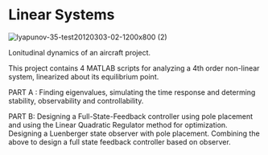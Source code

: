 # Linear Systems 

![lyapunov-35-test20120303-02-1200x800 (2)](https://user-images.githubusercontent.com/83914255/215894627-18f49387-3279-44ca-a66c-550eb7b4b182.jpg)

Lonitudinal dynamics of an aircraft project.

This project contains 4 MATLAB scripts for analyzing a 4th order non-linear system, linearized about its equilibrium point.

PART A :
Finding eigenvalues, simulating the time response and determing stability, observability and controllability.

PART B:
Designing a Full-State-Feedback controller using pole placement and using the Linear Quadratic Regulator method for optimization.
Designing a Luenberger state observer with pole placement.
Combining the above to design a full state feedback controller based on observer.
